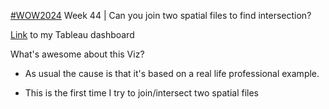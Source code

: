 
[#WOW2024](https://workout-wednesday.com/2024w44tab/) Week 44 | Can you join two spatial files to find intersection?


[Link](https://public.tableau.com/app/profile/amira.salama/viz/WOW2024W44Canyoujoin2SpacialFiles/WOW2024W44)
 to my Tableau dashboard 

What's awesome about this Viz?

* As usual the cause is that it's based on a real life professional example.

* This is the first time I try to join/intersect two spatial files 


